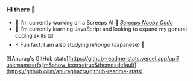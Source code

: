 ### Hi there 👋

<!--
**rfsjim/rfsjim** is a ✨ _special_ ✨ repository because its `README.md` (this file) appears on your GitHub profile. 

Here are some ideas to get you started: -->

- 🔭 I’m currently working on a Screeps AI :space_invader: [_Screeps Nooby Code_](https://github.com/rfsjim/Screeps-Nooby-Code)
- 🌱 I’m currently learning JavaScript and looking to expand my general coding skills :keyboard:
- ⚡ Fun fact: I am also studying _nihongo_ (Japanese) :japan:

[![Anurag's GitHub stats](https://github-readme-stats.vercel.app/api?username=rfsjim&show_icons=true&theme=default](https://github.com/anuraghazra/github-readme-stats)
